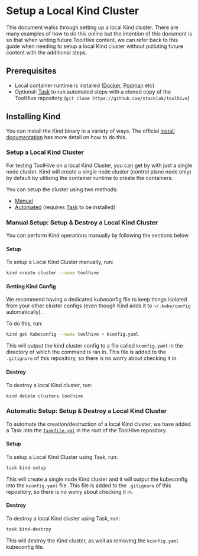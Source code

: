 # Setup a Local Kind Cluster

This document walks through setting up a local Kind cluster. There are many examples of how to do this online but the intention of this document is so that when writing future ToolHive content, we can refer back to this guide when needing to setup a local Kind cluster without polluting future content with the additional steps.

## Prerequisites

- Local container runtime is installed ([Docker](https://www.docker.com/), [Podman](https://podman.io/) etc)
- Optional: [Task](https://taskfile.dev/installation/) to run automated steps with a cloned copy of the ToolHive repository
  (`git clone https://github.com/stacklok/toolhive`)

## Installing Kind

You can install the Kind binary in a variety of ways. The official [install documentation](https://kind.sigs.k8s.io/docs/user/quick-start/#installation) has more detail on how to do this.

### Setup a Local Kind Cluster

For testing ToolHive on a local Kind Cluster, you can get by with just a single node cluster. Kind will create a single node cluster (control plane node only) by default by utilising the container runtime to create the containers.

You can setup the cluster using two methods:
- [Manual](#manual-setup-setup--destroy-a-local-kind-cluster)
- [Automated](#automatic-setup-setup--destroy-a-local-kind-cluster) (requires [Task](https://taskfile.dev/installation/) to be installed)

### Manual Setup: Setup & Destroy a Local Kind Cluster

You can perform Kind operations manually by following the sections below.

#### Setup

To setup a Local Kind Cluster manually, run:

```bash
kind create cluster --name toolhive
```

#### Getting Kind Config

We recommend having a dedicated kubeconfig file to keep things isolated from your other cluster configs (even though Kind adds it to `~/.kube/config` automatically).

To do this, run:

```bash
kind get kubeconfig --name toolhive > kconfig.yaml
```

This will output the kind cluster config to a file called `kconfig.yaml` in the directory of which the command is ran in. This file is added to the `.gitignore` of this repository, so there is no worry about checking it in.

#### Destroy

To destroy a local Kind cluster, run:

```bash
kind delete clusters toolhive
```

### Automatic Setup: Setup & Destroy a Local Kind Cluster

To automate the creation/destruction of a local Kind cluster, we have added a Task into the [`Taskfile.yml`](https://github.com/stacklok/toolhive/blob/main/Taskfile.yml) in the root of the ToolHive repository.

#### Setup

To setup a Local Kind Cluster using Task, run:

```bash
task kind-setup
```

This will create a single node Kind cluster and it will output the kubeconfig into the `kconfig.yaml` file. This file is added to the `.gitignore` of this repository, so there is no worry about checking it in.

#### Destroy

To destroy a local Kind cluster using Task, run:

```bash
task kind-destroy
```

This will destroy the Kind cluster, as well as removing the `kconfig.yaml` kubeconfig file.
